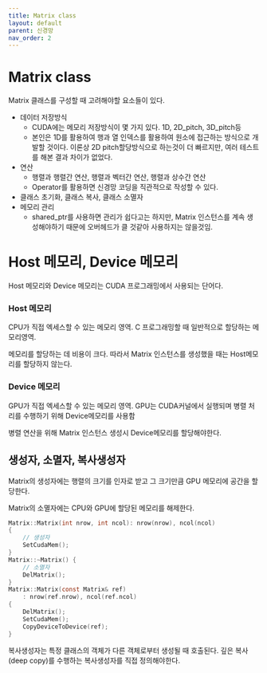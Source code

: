 ```yaml
---
title: Matrix class
layout: default
parent: 신경망
nav_order: 2
---
```


# Matrix class

Matrix 클래스를 구성할 때 고려해야할 요소들이 있다.

* 데이터 저장방식
  * CUDA에는 메모리 저장방식이 몇 가지 있다. 1D, 2D_pitch, 3D_pitch등
  * 본인은 1D를 활용하여 행과 열 인덱스를 활용하여 원소에 접근하는 방식으로 개발할 것이다. 이론상 2D pitch할당방식으로 하는것이 더 빠르지만, 여러 테스트를 해본 결과 차이가 없었다.
* 연산
  * 행렬과 행렬간 연산, 행렬과 벡터간 연산, 행렬과 상수간 연산
  * Operator를 활용하면 신경망 코딩을 직관적으로 작성할 수 있다.
* 클래스 초기화, 클래스 복사, 클래스 소멸자
* 메모리 관리
  * shared_ptr를 사용하면 관리가 쉽다고는 하지만, Matrix 인스턴스를 계속 생성해야하기 때문에 오버헤드가 클 것같아 사용하지는 않을것임.



# Host 메모리, Device 메모리

Host 메모리와 Device 메모리는 CUDA 프로그래밍에서 사용되는 단어다.



### Host 메모리

CPU가 직접 엑세스할 수 있는 메모리 영역. C 프로그래밍할 때 일반적으로 할당하는 메모리영역. 

메모리를 할당하는 데 비용이 크다. 따라서 Matrix 인스턴스를 생성했을 때는 Host메모리를 할당하지 않는다.



### Device 메모리

GPU가 직접 엑세스할 수 있는 메모리 영역. GPU는 CUDA커널에서 실행되며 병렬 처리를 수행하기 위해 Device메모리를 사용함

병렬 연산을 위해 Matrix 인스턴스 생성시 Device메모리를 할당해야한다.



## 생성자, 소멸자, 복사생성자

Matrix의 생성자에는 행렬의 크기를 인자로 받고 그 크기만큼 GPU 메모리에 공간을 할당한다.

Matrix의 소멸자에는 CPU와 GPU에 할당된 메모리를 해제한다.

```C
Matrix::Matrix(int nrow, int ncol): nrow(nrow), ncol(ncol)
{
    // 생성자
    SetCudaMem();
}
Matrix::~Matrix() {
    // 소멸자
    DelMatrix();
}
Matrix::Matrix(const Matrix& ref) 
    : nrow(ref.nrow), ncol(ref.ncol) 
{
    DelMatrix();
    SetCudaMem();
    CopyDeviceToDevice(ref);
}
```

복사생성자는 특정 클래스의 객체가 다른 객체로부터 생성될 때 호출된다. 깊은 복사(deep copy)를 수행하는 복사생성자를 직접 정의해야한다.